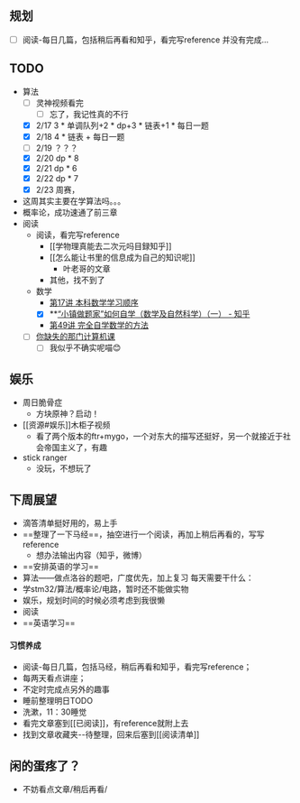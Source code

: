 ## 规划
- [ ] 阅读-每日几篇，包括稍后再看和知乎，看完写reference
并没有完成...
## TODO
- 算法
	- [ ] 灵神视频看完
		- [ ] 忘了，我记性真的不行
	- [x] 2/17 3 * 单调队列+2 * dp+3 * 链表+1 * 每日一题
	- [x] 2/18 4 * 链表 + 每日一题 
	- [ ] 2/19 ？？？
	- [x] 2/20 dp * 8
	- [x] 2/21 dp * 6
	- [x] 2/22 dp * 7
	- [x] 2/23 周赛，
- 这周其实主要在学算法吗。。。
- 概率论，成功速通了前三章
- 阅读
	- 阅读，看完写reference
		- [[学物理真能去二次元吗目録知乎]]
		- [[怎么能让书里的信息成为自己的知识呢]]
			- 叶老哥的文章
		- 其他，找不到了
	- 数学
		- [第17讲 本科数学学习顺序](https://www.bilibili.com/video/BV1kY4y1R76G?spm_id_from=333.1245.0.0)
		- [x]  **[“小镇做题家”如何自学（数学及自然科学）（一） - 知乎](https://zhuanlan.zhihu.com/p/8050878695)
		- [第49讲 完全自学数学的方法](https://www.bilibili.com/video/BV19Z421a7Di?spm_id_from=333.1245.0.0)
	- [ ] [你缺失的那门计算机课](https://www.criwits.top/missing)
		- [ ] 我似乎不确实呢喵😊
## 娱乐
- 周日脆骨症
	- 方块原神？启动！
- [[资源#娱乐]]木柜子视频
	- 看了两个版本的ftr+mygo，一个对东大的描写还挺好，另一个就接近于社会帝国主义了，有趣
- stick ranger
	- 没玩，不想玩了
## 下周展望
- 滴答清单挺好用的，易上手
- ==整理了一下马经==，抽空进行一个阅读，再加上稍后再看的，写写reference
	- 想办法输出内容（知乎，微博）
- ==安排英语的学习==
- 算法——做点洛谷的题吧，广度优先，加上复习
每天需要干什么：
- 学stm32/算法/概率论/电路，暂时还不能做实物
- 娱乐，规划时间的时候必须考虑到我很懒
- 阅读
- ==英语学习==
#### 习惯养成
- 阅读-每日几篇，包括马经，稍后再看和知乎，看完写reference；
- 每两天看点讲座；
- 不定时完成点另外的趣事
- 睡前整理明日TODO
- 洗漱，11：30睡觉
- 看完文章塞到[[已阅读]]，有reference就附上去
- 找到文章收藏夹--待整理，回来后塞到[[阅读清单]]
## 闲的蛋疼了？
- 不妨看点文章/稍后再看/